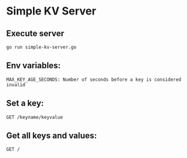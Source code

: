 # Simple KV Server

## Execute server

```
go run simple-kv-server.go
```

## Env variables:
```
MAX_KEY_AGE_SECONDS: Number of seconds before a key is considered invalid
```


## Set a key:

```
GET /keyname/keyvalue
```

## Get all keys and values:

```
GET /
```
